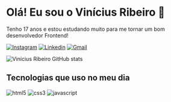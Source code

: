 # Olá! Eu sou o Vinícius Ribeiro 👋

Tenho 17 anos e estou estudando muito para me tornar um bom desenvolvedor Frontend!

[![Instagram](https://img.shields.io/badge/Instagram-E4405F?style=for-the-badge&logo=instagram&logoColor=white)](https://www.instagram.com/vini_rbeiro/)
[![Linkedin](https://img.shields.io/badge/LinkedIn-0077B5?style=for-the-badge&logo=linkedin&logoColor=white)](https://www.linkedin.com/in/vin%C3%ADcius-ribeiro-a90511289/)
[![Gmail](https://img.shields.io/badge/Gmail-D14836?style=for-the-badge&logo=gmail&logoColor=white)](mailto:viniribeiro423@gmail.com)

![Vinícius Ribeiro GitHub stats](https://github-readme-stats.vercel.app/api?username=vini-rbeiro&show_icons=true&theme=dark)

## Tecnologias que uso no meu dia

<div style="display: inline_block">
    <img align="center" src="https://img.shields.io/badge/HTML5-E34F26?style=for-the-badge&logo=html5&logoColor=white" alt="html5">
    <img align="center" src="https://img.shields.io/badge/CSS3-1572B6?style=for-the-badge&logo=css3&logoColor=white" alt="css3">
    <img align="center" src="https://img.shields.io/badge/JavaScript-323330?style=for-the-badge&logo=javascript&logoColor=F7DF1E" alt="javascript">
</div>
